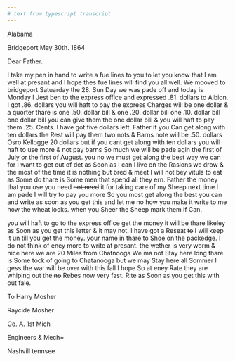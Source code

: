 ```yaml
---
# text from typescript transcript
---
```

Alabama

Bridgeport May 30th. 1864

Dear Father.

I take my pen in hand to write a fue lines to you to let you know that I am well at presant and I hope thes fue lines will find you all well. We mooved to bridgeport Satuarday the 28. Sun Day we was pade off and today is Monday  I Jest ben to the express office and expressed .81. dollars to Albion. I got .86. dollars  you will haft to pay the express Charges will be one dollar & a quorter  thare is one .50. dollar bill & one .20. dollar bill one .10. dollar bill one dollar bill you can give them the one dollar bill & you will haft to pay them .25. Cents. I have got five dollars left. Father if you Can get along with ten dollars the Rest will pay them two nots & Barns note will be .50. dollars  Osro Kellogge 20 dollars but if you cant get along with ten dollars you will haft to use more & not pay barns So much  we will be pade agin the first of July or the first of August. you no we must get along the best way we can for I want to get out of det as Soon as I can  I live on the Rasions we drow & the most of the time it is nothing but bred & meet  I will not bey vituls to eat as Some do  thare is Some men that spend all they ern. Father the money that you use you need ~~not need~~ it for taking care of my Sheep  next time I am pade I will try to pay you more  So you most get along the best you can and write as soon as you get this and let me no how you make it  write to me how the wheat looks. when you Sheer the Sheep mark them if Can. 

you will haft to go to the express office get the money  it will be thare likeley as Soon as you get this letter & it may not. I have got a Reseat ~~to~~ I will keep it un till you get the money. your name in thare to Shoe on the packedge. I do not think of eney more to write at presant. the wether is very worm & nice here  we are 20 Miles from Chatnooga  We ma not Stay here long  thare is Some tock of going to Chatanooga but we may Stay here all Sommer  I gess the war will be over with this fall I hope So at eney Rate they are whiping out the ~~no~~ Rebes now very fast. Rite as Soon as you get this with out fale. 

To Harry Mosher

Raycide Mosher

Co. A. 1st Mich

Engineers & Mech=

Nashvill tennsee